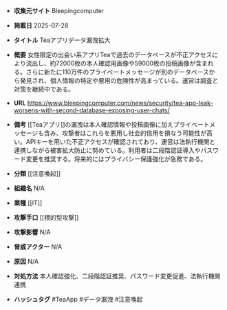 - **収集元サイト**
Bleepingcomputer

- **掲載日**
2025-07-28

- **タイトル**
Teaアプリデータ漏洩拡大

- **概要**
女性限定の出会い系アプリTeaで過去のデータベースが不正アクセスにより流出し、約72000枚の本人確認用画像や59000枚の投稿画像が含まれる。さらに新たに110万件のプライベートメッセージが別のデータベースから発見され、個人情報の特定や悪用の危険性が高まっている。運営は調査と対策を継続中である。

- **URL**
https://www.bleepingcomputer.com/news/security/tea-app-leak-worsens-with-second-database-exposing-user-chats/

- **備考**
[[Teaアプリ]]の漏洩は本人確認情報や投稿画像に加えプライベートメッセージも含み、攻撃者はこれらを悪用し社会的信用を損なう可能性が高い。APIキーを用いた不正アクセスが確認されており、運営は法執行機関と連携しながら被害拡大防止に努めている。利用者は二段階認証導入やパスワード変更を推奨する。将来的にはプライバシー保護強化が急務である。

- **分類**
[[注意喚起]]

- **組織名**
N/A

- **業種**
[[IT]]

- **攻撃手口**
[[標的型攻撃]]

- **攻撃影響**
N/A

- **脅威アクター**
N/A

- **原因**
N/A

- **対処方法**
本人確認強化、二段階認証推奨、パスワード変更促進、法執行機関連携

- **ハッシュタグ**
#TeaApp #データ漏洩 #注意喚起
